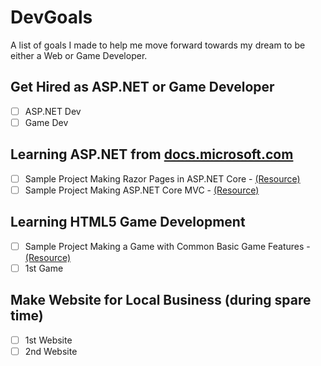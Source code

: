 # DevGoals
A list of goals I made to help me move forward towards my dream to be either a Web or Game Developer.

## Get Hired as ASP.NET or Game Developer
- [ ] ASP.NET Dev
- [ ] Game Dev

## Learning ASP.NET from [docs.microsoft.com](https://docs.microsoft.com/en-us/aspnet/)

- [ ] Sample Project Making Razor Pages in ASP.NET Core - [(Resource)](https://docs.microsoft.com/en-us/aspnet/core/tutorials/razor-pages/?view=aspnetcore-2.2)
- [ ] Sample Project Making ASP.NET Core MVC - [(Resource)](https://docs.microsoft.com/en-us/aspnet/core/tutorials/first-mvc-app/?view=aspnetcore-2.2)

## Learning HTML5 Game Development

- [ ] Sample Project Making a Game with Common Basic Game Features - [(Resource)](https://www.youtube.com/watch?v=8uIt9a2XBrw&list=PLcN6MkgfgN4B8N1Oyo74SQVDO_dsMKALV)
- [ ] 1st Game

## Make Website for Local Business (during spare time)
- [ ] 1st Website 
- [ ] 2nd Website
